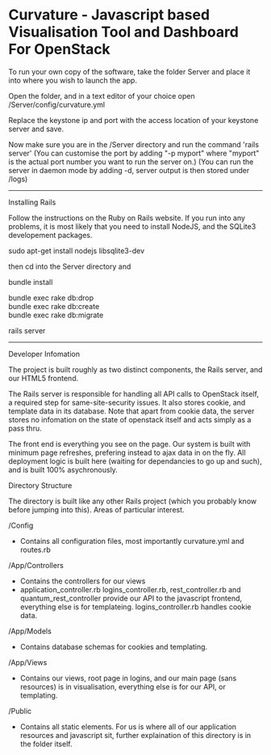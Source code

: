 Curvature - Javascript based Visualisation Tool and Dashboard For OpenStack
==========================================================================

To run your own copy of the software, take the folder Server and place it into where you wish to
launch the app.

Open the folder, and in a text editor of your choice open /Server/config/curvature.yml 

Replace the keystone ip and port with the access location of your keystone server and save.

Now make sure you are in the /Server directory and run the command 'rails server' 
(You can customise the port by adding "-p myport"  where "myport" is the actual port number you want to run the server on.)
(You can run the server in daemon mode by adding -d, server output is then stored under /logs)


----------------------------------

Installing Rails  

Follow the instructions on the Ruby on Rails website. If you run into any problems, it is most likely that you need to install NodeJS, and the SQLite3 developement packages.  
  
sudo apt-get install nodejs libsqlite3-dev  
  
then cd into the Server directory and  
  
bundle install  
  
bundle exec rake db:drop  
bundle exec rake db:create  
bundle exec rake db:migrate  
  
rails server  

----------------------------------

Developer Infomation  
  
The project is built roughly as two distinct components, the Rails server, and our HTML5 frontend.

The Rails server is responsible for handling all API calls to OpenStack itself, a required step for same-site-security issues. It also stores cookie, and template data in its database. Note that apart from cookie data, the server stores no infomation on the state of openstack itself and acts simply as a pass thru.  

The front end is everything you see on the page. Our system is built with minimum page refreshes, prefering instead to ajax data in on the fly. All deployment logic is built here (waiting for dependancies to go up and such), and is built 100% asychronously.  

Directory Structure  

The directory is built like any other Rails project (which you probably know before jumping into this). Areas of particular interest.

/Config 
  - Contains all configuration files, most importantly curvature.yml and routes.rb

/App/Controllers
  - Contains the controllers for our views
  - application_controller.rb logins_controller.rb, rest_controller.rb and quantum_rest_controller provide our API to the javascript frontend, everything else is for templateing. logins_controller.rb handles cookie data.

/App/Models
  - Contains database schemas for cookies and templating.

/App/Views
  - Contains our views, root page in logins, and our main page (sans resources) is in visualisation, everything else is for our API, or templating.

/Public
  - Contains all static elements. For us is where all of our application resources and javascript sit, further explaination of this directory is in the folder itself.




